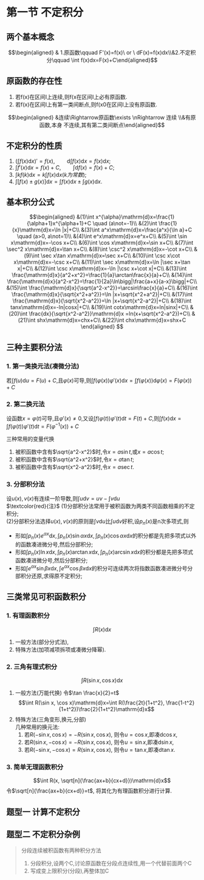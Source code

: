 # 第一节 不定积分

## 两个基本概念

$$\begin{aligned} &  1.原函数\qquad F'(x)=f(x)\ or \ dF(x)=f(x)dx\\&2.不定积分\qquad \int f(x)dx=F(x)+C\end{aligned}$$

## 原函数的存在性

1. 若f(x)在区间I上连续,则f(x在区间I上必有原函数.
2. 若f(x)在区间I上有第一类间断点,则f(x0在区间I上没有原函数.

$$\begin{aligned} &连续\Rightarrow原函数\exists \nRightarrow 连续 \\&有原函数,本身 不连续,其有第二类间断点\end{aligned}$$

## 不定积分的性质
1. $(\int f(x)\mathrm{d}x)'=f(x), \qquad \mathrm{d}\int f(x)\mathrm{d}x=f(x)\mathrm{d}x$;
2. $\int f'(x)\mathrm{d}x=f(x)+C, \qquad \int \mathrm{d}f(x)=f(x)+C$;
3. $\int kf(k)\mathrm{d}x=k\int f(x)\mathrm{d}x(k为常数)$;
4. $\int[f(x)\pm g(x)]\mathrm{d}x=\int f(x)\mathrm{d}x\pm \int g(x)\mathrm{d}x$.

## 基本积分公式
$$\begin{aligned} 
&(1)\int x^{\alpha}\mathrm{d}x=\frac{1}{\alpha+1}x^{\alpha+1}+C \quad (a\not=-1)\\
&(2)\int \frac{1}{x}\mathrm{d}x=\ln |x|+C\\
&(3)\int a^x\mathrm{d}x=\frac{a^x}{\ln a}+C \quad (a>0, a\not=1)\\
&(4)\int e^x\mathrm{d}x=e^x+C\\
&(5)\int \sin x\mathrm{d}x=-\cos x+C\\
&(6)\int \cos x\mathrm{d}x=\sin x+C\\
&(7)\int \sec^2 x\mathrm{d}x=\tan x+C\\
&(8)\int \csc^2 x\mathrm{d}x=-\cot x+C\\
&(9)\int \sec x\tan x\mathrm{d}x=\sec x+C\\
&(10)\int \csc x\cot x\mathrm{d}x=-\csc x+C\\
&(11)\int \sec x\mathrm{d}x=\ln |\sec x+\tan x|+C\\
&(12)\int \csc x\mathrm{d}x=-\ln |\csc x+\cot x|+C\\
&(13)\int \frac{\mathrm{d}x}{a^2+x^2}=\frac{1}{a}\arctan\frac{x}{a}+C\\
&(14)\int \frac{\mathrm{d}x}{a^2-x^2}=\frac{1}{2a}\ln\bigg|\frac{a+x}{a-x}\bigg|+C\\
&(15)\int \frac{\mathrm{d}x}{\sqrt{a^2-x^2}}=\arcsin\frac{x}{a}+C\\
&(16)\int \frac{\mathrm{d}x}{\sqrt{x^2+a^2}}=\ln |x+\sqrt{x^2+a^2}|+C\\
&(17)\int \frac{\mathrm{d}x}{\sqrt{x^2-a^2}}=\ln |x+\sqrt{x^2-a^2}|+C\\
&(18)\int tanx\mathrm{d}x=-ln|cosx|+C\\
&(19)\int cotx\mathrm{d}x=ln|sinx|+C\\
&(20)\int \frac{dx}{\sqrt{x^2-a^2}}\mathrm{d}x =ln(x+\sqrt{x^2-a^2})+C\\
&(21)\int shx\mathrm{d}x=chx+C\\
&(22)\int chx\mathrm{d}x=shx+C
\end{aligned} $$

## 三种主要积分法
### 1. 第一类换元法(凑微分法)
若$\int f(u)\mathrm{d}u=F(u)+C$,且$\varphi(x)$可导,则$\int f(\varphi(x))\varphi'(x)\mathrm{d}x=\int f(\varphi(x))\mathrm{d}\varphi(x)=F(\varphi(x))+C$

### 2. 第二换元法
设函数$x=\varphi(t)$可导,且$\varphi'(x)\not=0$,又设$\int f(\varphi(t))\varphi'(t)\mathrm{d}t=F(t)+C$,则$\int f(x)\mathrm{d}x=\int f(\varphi(t))\varphi'(t)\mathrm{d}t=F(\varphi^{-1}(x))+C$

三种常用的变量代换  
1. 被积函数中含有$\sqrt{a^2-x^2}$时,令$x=a\sin t$,或$x=a\cos t$;
2. 被积函数中含有$\sqrt{a^2+x^2}$时,令$x=a\tan t$;
2. 被积函数中含有$\sqrt{x^2-a^2}$时,令$x=a\sec t$.

### 3. 分部积分法
设$u(x), v(x)$有连续一阶导数,则$\int u\mathrm{d}v=uv-\int v\mathrm{d}u$  
$\textcolor{red}{注}$ (1)分部积分法常用于被积函数为两类不同函数相乘的不定积分;  
(2)分部积分法选择$u(x),v(x)$的原则是$\int v\mathrm{d}u$比$\int u\mathrm{d}v$好积,设$p_n(x)$是n次多项式,则  
- 形如$\int p_n(x)e^{\alpha x}\mathrm{d}x, \int p_n(x)\sin \alpha x\mathrm{d}x, \int p_n(x)\cos \alpha x\mathrm{d}x$的积分都是先把多项式以外的函数凑进微分号,然后分部积分;
- 形如$\int p_n(x)\ln x\mathrm{d}x, \int p_n(x)\arctan x\mathrm{d}x, \int p_n(x)\arcsin x\mathrm{d}x$的积分都是先把多项式函数凑进微分号,然后分部积分;
- 形如$\int e^{\alpha x}\sin \beta x\mathrm{d}x, \int e^{\alpha x}\cos \beta x\mathrm{d}x$的积分可连续两次将指数函数凑进微分号分部积分还原,求得原不定积分;

## 三类常见可积函数积分
### 1. 有理函数积分
$$\int R(x)\mathrm{d}x$$
1. 一般方法(部分分式法),
2. 特殊方法(加项减项拆项或凑微分降幂).

### 2. 三角有理式积分
$$\int R(\sin x, \cos x)\mathrm{d}x$$
1. 一般方法(万能代换) 令$\tan \frac{x}{2}=t$
$$\int R(\sin x, \cos x)\mathrm{d}x=\int R(\frac{2t}{1+t^2}, \frac{1-t^2}{1+t^2})\frac{2}{1+t^2}\mathrm{d}x$$
2. 特殊方法(三角变形,换元,分部)  
几种常用的换元法:
	1. 若$R(-\sin x, \cos x)=-R(\sin x, \cos x)$, 则令$u=\cos x$,即凑$\mathrm{d}\cos x$,
	2. 若$R(\sin x, -\cos x)=-R(\sin x, \cos x)$, 则令$u=\sin x$,即凑$\mathrm{d}\sin x$,
	3. 若$R(-\sin x, -\cos x)=R(\sin x, \cos x)$, 则令$u=\tan x$,即凑$\mathrm{d}\tan x$.

### 3. 简单无理函数积分
$$\int R(x, \sqrt[n]{\frac{ax+b}{cx+d}})\mathrm{d}x$$
令$\sqrt[n]{\frac{ax+b}{cx+d}}=t$, 将其化为有理函数积分进行计算.

## 题型一 计算不定积分

## 题型二 不定积分杂例

> 分段连续被积函数有两种积分方法
> 
> 1. 分段积分,设两个C,讨论原函数在分段点连续性,用一个代替前面两个C
> 2. 写成变上限积分(分段),再整体加C
